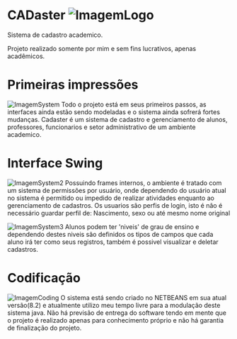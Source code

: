 ﻿# CADaster	![ImagemLogo](https://i.imgur.com/zxzwGDl.png "CADasterLogo")
Sistema de cadastro academico.

Projeto realizado somente por mim e sem fins lucrativos, apenas acadêmicos.

# Primeiras impressões
![ImagemSystem](https://i.imgur.com/ClEUv4b.png "TelaLogin")
Todo o projeto está em seus primeiros passos, as interfaces ainda estão sendo modeladas e o sistema ainda sofrerá
fortes mudanças.
Cadaster é um sistema de cadastro e gerenciamento de alunos, professores, funcionarios e setor administrativo de um
ambiente academico.

# Interface Swing
![ImagemSystem2](https://i.imgur.com/x55tild.png "Ambiente")
Possuindo frames internos, o ambiente é tratado com um sistema de permissões por usuário, onde dependendo do usuário atual
no sistema é permitido ou impedido de realizar atividades enquanto ao gerenciamento de cadastros.
Os usuarios são perfis de login, isto é não é necessário guardar perfil de: Nascimento, sexo ou até mesmo nome original

![ImagemSystem3](https://i.imgur.com/tNeYXg1.png "Cadastro Aluno")
Alunos podem ter 'niveis' de grau de ensino e dependendo destes niveis são definidos os tipos de campos que cada aluno irá
ter como seus registros, também é possivel visualizar e deletar cadastros.

# Codificação
![ImagemCoding](https://i.imgur.com/okzCACn.png "Codificação")
O sistema está sendo criado no NETBEANS em sua atual versão(8.2) e atualmente utilizo meu tempo livre para a modulação deste
sistema java. Não há previsão de entrega do software tendo em mente que o projeto é realizado apenas para conhecimento próprio
e não há garantia de finalização do projeto.